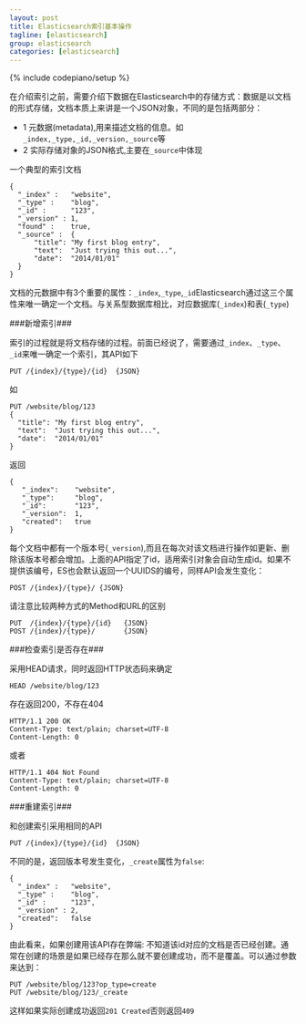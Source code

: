 ```yaml
---
layout: post
title: Elasticsearch索引基本操作
tagline: [elasticsearch] 
group: elasticsearch
categories: [elasticsearch]
---
```

{% include codepiano/setup %}

在介绍索引之前，需要介绍下数据在Elasticsearch中的存储方式：数据是以文档的形式存储，文档本质上来讲是一个JSON对象，不同的是包括两部分：  
- 1 元数据(metadata),用来描述文档的信息。如`_index,_type,_id,_version,_source`等
- 2 实际存储对象的JSON格式,主要在`_source`中体现

一个典型的索引文档

    {
      "_index" :   "website",
      "_type" :    "blog",
      "_id" :      "123",
      "_version" : 1,
      "found" :    true,
      "_source" :  {
          "title": "My first blog entry",
          "text":  "Just trying this out...",
          "date":  "2014/01/01"
      }
    }

文档的元数据中有3个重要的属性：`_index`,`_type`,`_id`Elasticsearch通过这三个属性来唯一确定一个文档。与关系型数据库相比，对应数据库(`_index`)和表(`_type`)

###新增索引###

索引的过程就是将文档存储的过程。前面已经说了，需要通过`_index`、`_type`、`_id`来唯一确定一个索引，其API如下

    PUT /{index}/{type}/{id}  {JSON}

如

    PUT /website/blog/123
    {
      "title": "My first blog entry",
      "text":  "Just trying this out...",
      "date":  "2014/01/01"
    }

返回

    {
       "_index":    "website",
       "_type":     "blog",
       "_id":       "123",
       "_version":  1,
       "created":   true
    }
    
每个文档中都有一个版本号(`_version`),而且在每次对该文档进行操作如更新、删除该版本号都会增加。上面的API指定了id，适用索引对象会自动生成id。如果不提供该编号，ES也会默认返回一个UUIDS的编号，同样API会发生变化： 

    POST /{index}/{type}/ {JSON}
    
请注意比较两种方式的Method和URL的区别

    PUT  /{index}/{type}/{id}   {JSON}
    POST /{index}/{type}/       {JSON}
    
###检查索引是否存在###

采用HEAD请求，同时返回HTTP状态码来确定

    HEAD /website/blog/123
    
存在返回200，不存在404

    HTTP/1.1 200 OK
    Content-Type: text/plain; charset=UTF-8
    Content-Length: 0
    
或者

    HTTP/1.1 404 Not Found
    Content-Type: text/plain; charset=UTF-8
    Content-Length: 0
    
###重建索引###

和创建索引采用相同的API

    PUT /{index}/{type}/{id}  {JSON}

不同的是，返回版本号发生变化，`_create`属性为`false`:

    {
      "_index" :   "website",
      "_type" :    "blog",
      "_id" :      "123",
      "_version" : 2,
      "created":   false
    }   

由此看来，如果创建用该API存在弊端: 不知道该id对应的文档是否已经创建。通常在创建的场景是如果已经存在那么就不要创建成功，而不是覆盖。可以通过参数来达到：

    PUT /website/blog/123?op_type=create
    PUT /website/blog/123/_create
    
这样如果实际创建成功返回`201 Created`否则返回`409`
